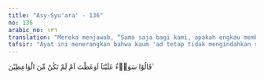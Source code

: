 ```yaml
---
title: "Asy-Syu'ara' - 136"
no: 136
arabic_no: ١٣٦
translation: "Mereka menjawab, “Sama saja bagi kami, apakah engkau memberi nasihat atau tidak memberi nasihat,"
tafsir: "Ayat ini menerangkan bahwa kaum 'ad tetap tidak mengindahkan seruan Nabi Hud, bahkan mereka berkata, \"Menurut pendapat kami sama saja engkau berikan peringatan atau tidak, kami tetap pada pendirian kami. Kami tidak mau lagi mendengar kata-katamu, dan tidak akan mundur sedikit pun dari pendirian kami.\""
---
```

قَالُوْا سَوَاۤءٌ عَلَيْنَآ اَوَعَظْتَ اَمْ لَمْ تَكُنْ مِّنَ الْوَاعِظِيْنَ ۙ 
